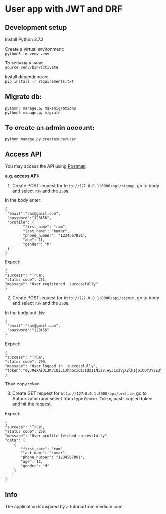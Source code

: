 # User app with JWT and DRF

## Development setup
Install Python 3.7.2

Create a virtual environment: <br/>
`python3 -m venv venv`

To activate a venv: <br/>
`source venv/bin/activate`

Install dependencies: <br/>
`pip install -r requirements.txt`

## Migrate db:
`python3 manage.py makemigrations` <br>
`python3 manage.py migrate`

## To create an admin account:

`python manage.py createsuperuser`

## Access API

You may access the API using [Postman](https://www.postman.com/).

**e.g. access API:**

1. Create POST request for `http://127.0.0.1:8000/api/signup`, go to body and select `raw` and the `JSON`.

In the body enter:

```
{
 "email":"ram@gmail.com",
 "password":"123456",
 "profile": {
        "first_name": "ram",
        "last_name": "kumar",
        "phone_number": "1234567891",
        "age": 11,
        "gender": "M"
 }
}
```

Expect:

```
{
"success": "True",
"status code": 201,
"message": "User registered  successfully"
}
```

2. Create POST request for `http://127.0.0.1:8000/api/signin`, go to body and select `raw` and the `JSON`.

In the body put this:

```
{
 "email":"ram@gmail.com",
 "password":"123456"
}
```

Expect:

```
{
"success": "True",
"status code": 200,
"message": "User logged in  successfully",
"token":"eyJ0eXAiOiJKV1QiLCJhbGciOiJIUzI1NiJ9.eyJ1c2VyX2lkIjoiODY3Y2E3YjAtZDhjNC00ZTdkLWE1NmYtOWRhYWJkOTAwNmQ1IiwidXNlcm5hbWUiOiJyYW1AZ21haWwuY29tIiwiZXhwIjoxNTgwMTA0MDc4LCJlbWFpbCI6InJhbUBnbWFpbC5jb20ifQ.0cCgOlKrYHrouVJEeIEt6TdGyza2C78J5swXFEaLLFM"
}
```

Then copy token.

3. Create GET request for `http://127.0.0.1:8000/api/profile`, go to Authorization and select from type `Bearer Token`, paste copied token and hit the request.

Expect:

```
{
"success": "True",
"status code": 200,
"message": "User profile fetched successfully",
"data": [
    {
       "first_name": "ram",
       "last_name": "kumar",
       "phone_number": "1234567891",
       "age": 11,
       "gender": "M"
    }
   ]
}
```

## Info

The application is inspired by a tutorial from medium.com.